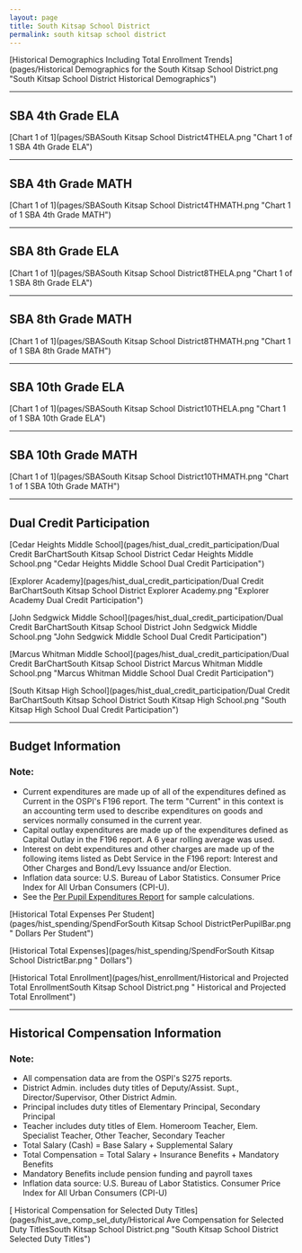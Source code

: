 ```yaml
---
layout: page
title: South Kitsap School District
permalink: south kitsap school district
---
```



[Historical Demographics Including Total Enrollment Trends](pages/Historical Demographics for the South Kitsap School District.png "South Kitsap School District Historical Demographics")

___

## SBA 4th Grade ELA

[Chart 1 of 1](pages/SBASouth Kitsap School District4THELA.png "Chart 1 of 1 SBA 4th Grade ELA")


___

## SBA 4th Grade MATH

[Chart 1 of 1](pages/SBASouth Kitsap School District4THMATH.png "Chart 1 of 1 SBA 4th Grade MATH")


___

## SBA 8th Grade ELA

[Chart 1 of 1](pages/SBASouth Kitsap School District8THELA.png "Chart 1 of 1 SBA 8th Grade ELA")


___

## SBA 8th Grade MATH

[Chart 1 of 1](pages/SBASouth Kitsap School District8THMATH.png "Chart 1 of 1 SBA 8th Grade MATH")


___

## SBA 10th Grade ELA

[Chart 1 of 1](pages/SBASouth Kitsap School District10THELA.png "Chart 1 of 1 SBA 10th Grade ELA")


___

## SBA 10th Grade MATH

[Chart 1 of 1](pages/SBASouth Kitsap School District10THMATH.png "Chart 1 of 1 SBA 10th Grade MATH")


___

## Dual Credit Participation

[Cedar Heights Middle School](pages/hist_dual_credit_participation/Dual Credit BarChartSouth Kitsap School District Cedar Heights Middle School.png "Cedar Heights Middle School Dual Credit Participation")

[Explorer Academy](pages/hist_dual_credit_participation/Dual Credit BarChartSouth Kitsap School District Explorer Academy.png "Explorer Academy Dual Credit Participation")

[John Sedgwick Middle School](pages/hist_dual_credit_participation/Dual Credit BarChartSouth Kitsap School District John Sedgwick Middle School.png "John Sedgwick Middle School Dual Credit Participation")

[Marcus Whitman Middle School](pages/hist_dual_credit_participation/Dual Credit BarChartSouth Kitsap School District Marcus Whitman Middle School.png "Marcus Whitman Middle School Dual Credit Participation")

[South Kitsap High School](pages/hist_dual_credit_participation/Dual Credit BarChartSouth Kitsap School District South Kitsap High School.png "South Kitsap High School Dual Credit Participation")


___

## Budget Information
### Note:
- Current expenditures are made up of all of the expenditures defined as Current in the OSPI's F196 report. The term "Current" in this context is an accounting term used to describe expenditures on goods and services normally consumed in the current year.
- Capital outlay expenditures are made up of the expenditures defined as Capital Outlay in the F196 report. A 6 year rolling average was used.
- Interest on debt expenditures and other charges are made up of the following items listed as Debt Service in the F196 report: Interest and Other Charges and Bond/Levy Issuance and/or Election.
- Inflation data source: U.S. Bureau of Labor Statistics. Consumer Price Index for All Urban Consumers (CPI-U).
- See the [Per Pupil Expenditures Report](report_expenditures) for sample calculations.

[Historical Total Expenses Per Student](pages/hist_spending/SpendForSouth Kitsap School DistrictPerPupilBar.png " Dollars Per Student")

[Historical Total Expenses](pages/hist_spending/SpendForSouth Kitsap School DistrictBar.png " Dollars")

[Historical Total Enrollment](pages/hist_enrollment/Historical and Projected Total EnrollmentSouth Kitsap School District.png " Historical and Projected Total Enrollment")


___

## Historical Compensation Information
### Note:
- All compensation data are from the OSPI's S275 reports.
- District Admin. includes duty titles of Deputy/Assist. Supt., Director/Supervisor, Other District Admin.
- Principal includes duty titles of Elementary Principal, Secondary Principal
- Teacher includes duty titles of Elem. Homeroom Teacher, Elem. Specialist Teacher, Other Teacher, Secondary Teacher
- Total Salary (Cash) = Base Salary + Supplemental Salary
- Total Compensation = Total Salary + Insurance Benefits + Mandatory Benefits
- Mandatory Benefits include pension funding and payroll taxes
- Inflation data source: U.S. Bureau of Labor Statistics. Consumer Price Index for All Urban Consumers (CPI-U)

[ Historical Compensation for Selected Duty Titles](pages/hist_ave_comp_sel_duty/Historical Ave Compensation for Selected Duty TitlesSouth Kitsap School District.png "South Kitsap School District Selected Duty Titles")

